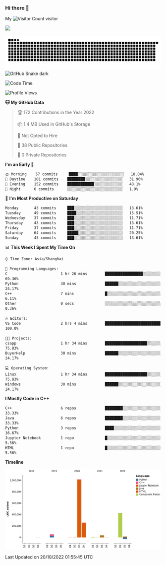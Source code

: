 ### Hi there 👋

My ![Visitor Count](https://profile-counter.glitch.me/bugcat9/count.svg) visitor
<!--
**bugcat9/bugcat9** is a ✨ _special_ ✨ repository because its `README.md` (this file) appears on your GitHub profile.

Here are some ideas to get you started:

- 🔭 I’m currently working on ...
- 🌱 I’m currently learning ...
- 👯 I’m looking to collaborate on ...
- 🤔 I’m looking for help with ...
- 💬 Ask me about ...
- 📫 How to reach me: ...
- 😄 Pronouns: ...
- ⚡ Fun fact: ...
-->
![](https://github-readme-stats.vercel.app/api?username=bugcat9)

![GitHub Snake Light](https://raw.githubusercontent.com/bugcat9/bugcat9/output/github-contribution-grid-snake.svg#gh-light-mode-only)
![GitHub Snake dark](github-snake-dark.svg#gh-dark-mode-only)


<!--START_SECTION:waka-->
![Code Time](http://img.shields.io/badge/Code%20Time-682%20hrs%2024%20mins-blue)

![Profile Views](http://img.shields.io/badge/Profile%20Views-0-blue)

**🐱 My GitHub Data** 

> 🏆 172 Contributions in the Year 2022
 > 
> 📦 1.4 MB Used in GitHub's Storage 
 > 
> 🚫 Not Opted to Hire
 > 
> 📜 38 Public Repositories 
 > 
> 🔑 0 Private Repositories  
 > 
**I'm an Early 🐤** 

```text
🌞 Morning    57 commits     ████░░░░░░░░░░░░░░░░░░░░░   18.04% 
🌆 Daytime    101 commits    ████████░░░░░░░░░░░░░░░░░   31.96% 
🌃 Evening    152 commits    ████████████░░░░░░░░░░░░░   48.1% 
🌙 Night      6 commits      ░░░░░░░░░░░░░░░░░░░░░░░░░   1.9%

```
📅 **I'm Most Productive on Saturday** 

```text
Monday       43 commits     ███░░░░░░░░░░░░░░░░░░░░░░   13.61% 
Tuesday      49 commits     ████░░░░░░░░░░░░░░░░░░░░░   15.51% 
Wednesday    37 commits     ███░░░░░░░░░░░░░░░░░░░░░░   11.71% 
Thursday     43 commits     ███░░░░░░░░░░░░░░░░░░░░░░   13.61% 
Friday       37 commits     ███░░░░░░░░░░░░░░░░░░░░░░   11.71% 
Saturday     64 commits     █████░░░░░░░░░░░░░░░░░░░░   20.25% 
Sunday       43 commits     ███░░░░░░░░░░░░░░░░░░░░░░   13.61%

```


📊 **This Week I Spent My Time On** 

```text
⌚︎ Time Zone: Asia/Shanghai

💬 Programming Languages: 
C                        1 hr 26 mins        █████████████████░░░░░░░░   69.36% 
Python                   30 mins             ██████░░░░░░░░░░░░░░░░░░░   24.17% 
C++                      7 mins              █░░░░░░░░░░░░░░░░░░░░░░░░   6.11% 
Other                    0 secs              ░░░░░░░░░░░░░░░░░░░░░░░░░   0.36%

🔥 Editors: 
VS Code                  2 hrs 4 mins        █████████████████████████   100.0%

🐱‍💻 Projects: 
csapp                    1 hr 34 mins        ███████████████████░░░░░░   75.83% 
BuyerHelp                30 mins             ██████░░░░░░░░░░░░░░░░░░░   24.17%

💻 Operating System: 
Linux                    1 hr 34 mins        ███████████████████░░░░░░   75.83% 
Windows                  30 mins             ██████░░░░░░░░░░░░░░░░░░░   24.17%

```

**I Mostly Code in C++** 

```text
C++                      6 repos             ████████░░░░░░░░░░░░░░░░░   33.33% 
Java                     6 repos             ████████░░░░░░░░░░░░░░░░░   33.33% 
Python                   3 repos             ████░░░░░░░░░░░░░░░░░░░░░   16.67% 
Jupyter Notebook         1 repo              █░░░░░░░░░░░░░░░░░░░░░░░░   5.56% 
HTML                     1 repo              █░░░░░░░░░░░░░░░░░░░░░░░░   5.56%

```


**Timeline**

![Chart not found](https://raw.githubusercontent.com/bugcat9/bugcat9/main/charts/bar_graph.png) 


 Last Updated on 20/10/2022 01:55:45 UTC
<!--END_SECTION:waka-->
